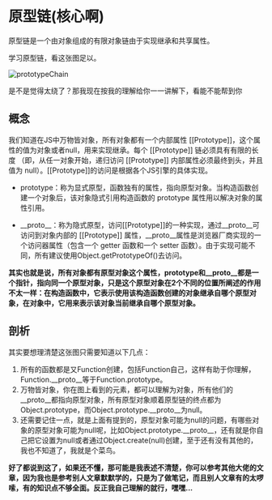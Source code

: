 # 原型链(核心啊)

原型链是一个由对象组成的有限对象链由于实现继承和共享属性。

学习原型链，看这张图足以。

![prototypeChain](https://zhuduanlei-1256381138.cos.ap-guangzhou.myqcloud.com/uPic/prototypeChain.jpg)

是不是觉得太绕了？那我现在按我的理解给你一一讲解下，看能不能帮到你

## 概念

我们知道在JS中万物皆对象，所有对象都有一个内部属性 [[Prototype]]，这个属性的值为对象或者null，用来实现继承。每个 [[Prototype]] 链必须具有有限的长度 （即，从任一对象开始，递归访问 [[Prototype]] 内部属性必须最终到头，并且值为 null）。[[Prototype]]的访问是根据各个JS引擎的具体实现。

- prototype：称为显式原型，函数独有的属性，指向原型对象。当构造函数创建一个对象后，该对象隐式引用构造函数的 prototype 属性用以解决对象的属性引用。

- \_\_proto\_\_：称为隐式原型，访问[[Prototype]]的一种实现，通过__proto__可访问到对象内部的 [[Prototype]] 属性，__proto__属性是浏览器厂商实现的一个访问器属性（包含一个 getter 函数和一个 setter 函数）。由于实现可能不同，所有建议使用Object.getPrototypeOf()去访问。

**其实也就是说，所有对象都有原型对象这个属性，prototype和__proto__都是一个指针，指向同一个原型对象，只是这个原型对象在2个不同的位置所阐述的作用不太一样：在构造函数中，它表示使用该构造函数创建的对象继承自哪个原型对象，在对象中，它用来表示该对象当前继承自哪个原型对象。**

## 剖析

其实要想理清楚这张图只需要知道以下几点：

1. 所有的函数都是又Function创建，包括Function自己，这样有助于你理解，Function.__proto__等于Function.prototype。
2. 万物皆对象，你在图上看到的元素，都可以理解为对象，所有他们的__proto__都指向原型对象，所有原型对象顺着原型链的终点都为Object.prototype，而Object.prototype.__proto__为null。
3. 还需要记住一点，就是上面有提到的，原型对象可能为null的问题，有哪些对象的原型对象可能为null呢，比如Object.prototype.\_\_proto\_\_，还有就是你自己把它设置为null或者通过Object.create(null)创建，至于还有没有其他的，我也不知道了，我就是个菜鸟。

**好了都说到这了，如果还不懂，那可能是我表述不清楚，你可以参考其他大佬的文章，因为我也是参考别人文章默默学的，只是为了做笔记，而且别人文章有的太啰嗦，有的知识点不够全面。反正我自己理解的就行，嘿嘿...**
